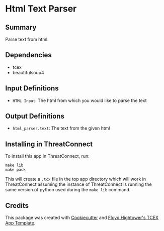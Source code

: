 # Html Text Parser

## Summary

Parse text from html.

## Dependencies

- tcex
- beautifulsoup4

## Input Definitions

- `HTML Input`: The html from which you would like to parse the text

## Output Definitions

- `html_parser.text`: The text from the given html

## Installing in ThreatConnect

To install this app in ThreatConnect, run:

```shell
make lib
make pack
```

This will create a `.tcx` file in the top app directory which will work in ThreatConnect assuming the instance of ThreatConnect is running the same version of python used during the `make lib` command.

## Credits

This package was created with [Cookiecutter](https://github.com/audreyr/cookiecutter) and [Floyd Hightower's TCEX App Template](https://github.com/fhightower-templates/tcex-app-template).
